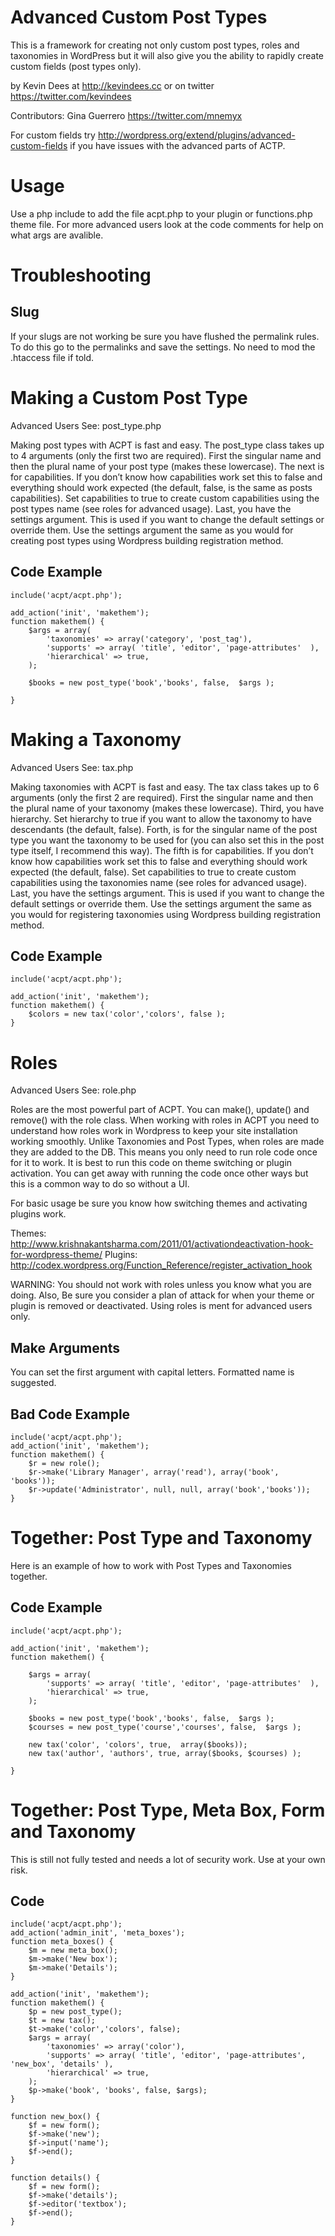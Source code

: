 Advanced Custom Post Types
===

This is a framework for creating not only custom post types, roles and taxonomies in WordPress but it will also give you the ability to rapidly create custom fields (post types only).

by Kevin Dees at http://kevindees.cc
or on twitter https://twitter.com/kevindees

Contributors: Gina Guerrero https://twitter.com/mnemyx

For custom fields try http://wordpress.org/extend/plugins/advanced-custom-fields if you have issues with the advanced parts of ACTP.

Usage
===

Use a php include to add the file acpt.php to your plugin or functions.php theme file. For more advanced users look at the code comments for help on what args are avalible.

Troubleshooting
===

Slug
---

If your slugs are not working be sure you have flushed the permalink rules. To do this go to the permalinks and save the settings. No need to mod the .htaccess file if told.

Making a Custom Post Type
===

Advanced Users See: post_type.php

Making post types with ACPT is fast and easy. The post_type class takes up to 4 arguments (only the first two are required). First the singular name and then the plural name of your post type (makes these lowercase). The next is for capabilities. If you don’t know how capabilities work set this to false and everything should work expected (the default, false, is the same as posts capabilities). Set capabilities to true to create custom capabilities using the post types name (see roles for advanced usage). Last, you have the settings argument. This is used if you want to change the default settings or override them. Use the settings argument the same as you would for creating post types using Wordpress building registration method.

Code Example
---

	include('acpt/acpt.php');

	add_action('init', 'makethem');
	function makethem() {
        $args = array(
            'taxonomies' => array('category', 'post_tag'),
            'supports' => array( 'title', 'editor', 'page-attributes'  ),
            'hierarchical' => true,
        );

		$books = new post_type('book','books', false,  $args );

	}

Making a Taxonomy
===

Advanced Users See: tax.php

Making taxonomies with ACPT is fast and easy. The tax class takes up to 6 arguments (only the first 2 are required). First the singular name and then the plural name of your taxonomy (makes these lowercase). Third, you have hierarchy. Set hierarchy to true if you want to allow the taxonomy to have descendants (the default, false). Forth, is for the singular name of the post type you want the taxonomy to be used for (you can also set this in the post type itself, I recommend this way). The fifth is for capabilities. If you don’t know how capabilities work set this to false and everything should work expected (the default, false). Set capabilities to true to create custom capabilities using the taxonomies name (see roles for advanced usage). Last, you have the settings argument. This is used if you want to change the default settings or override them. Use the settings argument the same as you would for registering taxonomies using Wordpress building registration method.

Code Example
---

	include('acpt/acpt.php');

	add_action('init', 'makethem');
	function makethem() {
		$colors = new tax('color','colors', false );
	}

Roles
===

Advanced Users See: role.php

Roles are the most powerful part of ACPT. You can make(), update() and remove() with the role class. When working with roles in ACPT you need to understand how roles work in Wordpress to keep your site installation working smoothly. Unlike Taxonomies and Post Types, when roles are made they are added to the DB. This means you only need to run role code once for it to work. It is best to run this code on theme switching or plugin activation. You can get away with running the code once other ways but this is a common way to do so without a UI.

For basic usage be sure you know how switching themes and activating plugins work.

Themes: http://www.krishnakantsharma.com/2011/01/activationdeactivation-hook-for-wordpress-theme/
Plugins: http://codex.wordpress.org/Function_Reference/register_activation_hook

WARNING: You should not work with roles unless you know what you are doing. Also, Be sure you consider a plan of attack for when your theme or plugin is removed or deactivated. Using roles is ment for advanced users only.

Make Arguments
---

You can set the first argument with capital letters. Formatted name is suggested.


Bad Code Example
---

	include('acpt/acpt.php');
	add_action('init', 'makethem');
	function makethem() {
		$r = new role();
		$r->make('Library Manager', array('read'), array('book', 'books'));
		$r->update('Administrator', null, null, array('book','books'));
	}

Together: Post Type and Taxonomy
===

Here is an example of how to work with Post Types and Taxonomies together.

Code Example
---

	include('acpt/acpt.php');

	add_action('init', 'makethem');
    function makethem() {

    	$args = array(
    		'supports' => array( 'title', 'editor', 'page-attributes'  ),
    		'hierarchical' => true,
    	);

    	$books = new post_type('book','books', false,  $args );
    	$courses = new post_type('course','courses', false,  $args );

    	new tax('color', 'colors', true,  array($books));
    	new tax('author', 'authors', true, array($books, $courses) );

    }

Together: Post Type, Meta Box, Form and Taxonomy
===

This is still not fully tested and needs a lot of security work. Use at your own risk.

Code
---

	include('acpt/acpt.php');
	add_action('admin_init', 'meta_boxes');
	function meta_boxes() {
		$m = new meta_box();
		$m->make('New box');
		$m->make('Details');
	}

	add_action('init', 'makethem');
	function makethem() {
		$p = new post_type();
		$t = new tax();
		$t->make('color','colors', false);
		$args = array(
	        'taxonomies' => array('color'),
	        'supports' => array( 'title', 'editor', 'page-attributes', 'new_box', 'details' ),
	        'hierarchical' => true,
	    );
	    $p->make('book', 'books', false, $args);
	}

	function new_box() {
		$f = new form();
		$f->make('new');
		$f->input('name');
		$f->end();
	}

	function details() {
		$f = new form();
		$f->make('details');
		$f->editor('textbox');
		$f->end();
	}